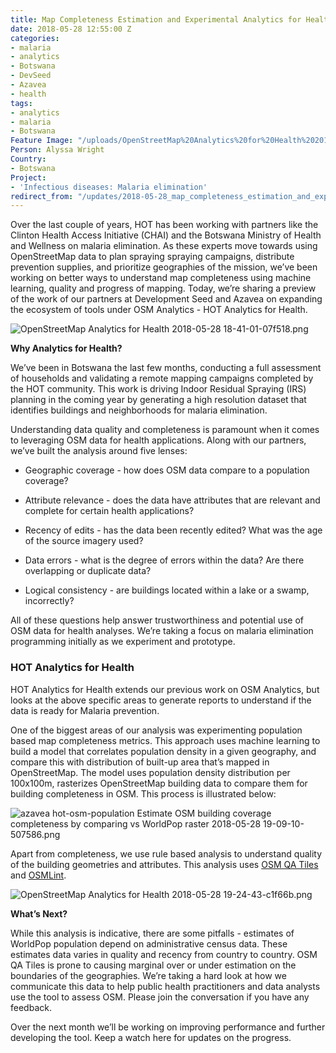 ```yaml
---
title: Map Completeness Estimation and Experimental Analytics for Health
date: 2018-05-28 12:55:00 Z
categories:
- malaria
- analytics
- Botswana
- DevSeed
- Azavea
- health
tags:
- analytics
- malaria
- Botswana
Feature Image: "/uploads/OpenStreetMap%20Analytics%20for%20Health%202018-05-28%2018-41-01.png"
Person: Alyssa Wright
Country:
- Botswana
Project:
- 'Infectious diseases: Malaria elimination'
redirect_from: "/updates/2018-05-28_map_completeness_estimation_and_experimental_analytics_for_health"
---
```


Over the last couple of years, HOT has been working with partners like the Clinton Health Access Initiative (CHAI) and the Botswana Ministry of Health and Wellness on malaria elimination. As these experts move towards using OpenStreetMap data to plan spraying spraying campaigns, distribute prevention supplies, and prioritize geographies of the mission, we’ve been working on better ways to understand map completeness using machine learning, quality and progress of mapping. Today, we’re sharing a preview of the work of our partners at Development Seed and Azavea on expanding the ecosystem of tools under OSM Analytics - HOT Analytics for Health.

![OpenStreetMap Analytics for Health 2018-05-28 18-41-01-07f518.png](/uploads/OpenStreetMap%20Analytics%20for%20Health%202018-05-28%2018-41-01-07f518.png)

**Why Analytics for Health?**

We’ve been in Botswana the last few months, conducting a full assessment of households and validating a remote mapping campaigns completed by the HOT community. This work is driving Indoor Residual Spraying (IRS) planning in the coming year by generating a high resolution dataset that identifies buildings and neighborhoods for malaria elimination.

Understanding data quality and completeness is paramount when it comes to leveraging OSM data for health applications. Along with our partners, we’ve built the analysis around five lenses:

* Geographic coverage - how does OSM data compare to a population coverage?

* Attribute relevance - does the data have attributes that are relevant and complete for certain health applications?

* Recency of edits - has the data been recently edited? What was the age of the source imagery used?

* Data errors - what is the degree of errors within the data? Are there overlapping or duplicate data?

* Logical consistency - are buildings located within a lake or a swamp, incorrectly?

All of these questions help answer trustworthiness and potential use of OSM data for health analyses. We’re taking a focus on malaria elimination programming initially as we experiment and prototype.

### **HOT Analytics for Health**

HOT Analytics for Health extends our previous work on OSM Analytics, but looks at the above specific areas to generate reports to understand if the data is ready for Malaria prevention.

One of the biggest areas of our analysis was experimenting population based map completeness metrics. This approach uses machine learning to build a model that correlates population density in a given geography, and compare this with distribution of built-up area that’s mapped in OpenStreetMap. The model uses population density distribution per 100x100m, rasterizes OpenStreetMap building data to compare them for building completeness in OSM. This process is illustrated below:

![azavea hot-osm-population  Estimate OSM building coverage completeness by comparing vs WorldPop raster 2018-05-28 19-09-10-507586.png](/uploads/azavea%20hot-osm-population%20%20Estimate%20OSM%20building%20coverage%20completeness%20by%20comparing%20vs%20WorldPop%20raster%202018-05-28%2019-09-10-507586.png)

Apart from completeness, we use rule based analysis to understand quality of the building geometries and attributes. This analysis uses [OSM QA Tiles ](http://osmlab.github.io/osm-qa-tiles/)and [OSMLint](http://github.com/hotosm/osmlint).

![OpenStreetMap Analytics for Health 2018-05-28 19-24-43-c1f66b.png](/uploads/OpenStreetMap%20Analytics%20for%20Health%202018-05-28%2019-24-43-c1f66b.png)

**What’s Next?**

While this analysis is indicative, there are some pitfalls - estimates of WorldPop population depend on administrative census data. These estimates data varies in quality and recency from country to country. OSM QA Tiles is prone to causing marginal over or under estimation on the boundaries of the geographies. We’re taking a hard look at how we communicate this data to help public health practitioners and data analysts use the tool to assess OSM. Please join the conversation if you have any feedback.

Over the next month we’ll be working on improving performance and further developing the tool. Keep a watch here for updates on the progress.